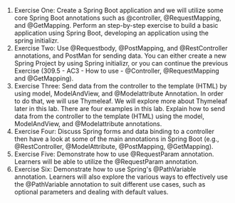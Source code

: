 1) Exercise One: Create a Spring Boot application and we will utilize some core Spring Boot annotations such as @controller, @RequestMapping, and @GetMapping. Perform an step-by-step exercise to build a basic application using Spring Boot, developing an application using the spring initializr.
2) Exercise Two: Use @Requestbody, @PostMapping, and @RestController annotations, and PostMan for sending data. You can either create a new Spring Project by using Spring initializr, or you can continue the previous Exercise (309.5 - AC3 - How to use - @Controller, @RequestMapping and @GetMapping).
3) Exercise Three: Send data from the controller to the template (HTML) by using model, ModelAndView, and @Modelattribute Annotation. In order to do that, we will use Thymeleaf. We will explore more about Thymeleaf later in this lab. There are four examples in this lab. Explain how to send data from the controller to the template (HTML) using the model, ModelAndView, and @Modelattribute annotations.
4) Exercise Four: Discuss Spring forms and data binding to a controller then have a look at some of the main annotations in Spring Boot (e.g., @RestController, @ModelAttribute, @PostMapping, @GetMapping).
5) Exercise Five: Demonstrate how to use @RequestParam annotation. Learners will be able to utilize the @RequestParam annotation.
6) Exercise Six: Demonstrate how to use Spring's @PathVariable annotation. Learners will also explore the various ways to effectively use the @PathVariable annotation to suit different use cases, such as optional parameters and dealing with default values.
